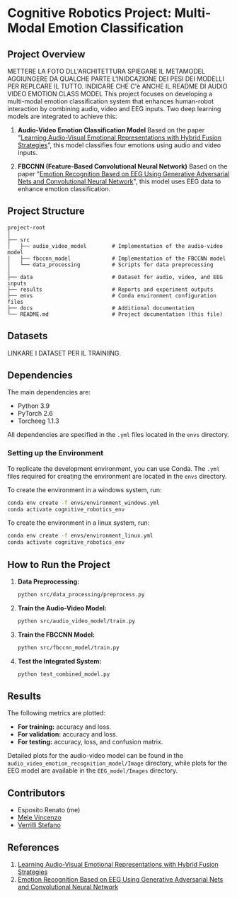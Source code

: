 # Cognitive Robotics Project: Multi-Modal Emotion Classification

## Project Overview
METTERE LA FOTO DLL'ARCHITETTURA SPIEGARE IL METAMODEL AGGIUNGERE DA QUALCHE PARTE L'INIDCAZIONE DEI PESI DEI MODELLI PER REPLCARE IL TUTTO. 
INDICARE CHE C'è ANCHE IL README DI AUDIO VIDEO EMOTION CLASS MODEL 
This project focuses on developing a multi-modal emotion classification system that enhances human-robot interaction by combining audio, video and EEG inputs. Two deep learning models are integrated to achieve this:

1. **Audio-Video Emotion Classification Model**
   Based on the paper "[Learning Audio-Visual Emotional Representations with Hybrid Fusion Strategies](https://arxiv.org/abs/2201.11095#)", this model classifies four emotions using audio and video inputs.

2. **FBCCNN (Feature-Based Convolutional Neural Network)**
   Based on the paper "[Emotion Recognition Based on EEG Using Generative Adversarial Nets and Convolutional Neural Network](https://onlinelibrary.wiley.com/doi/10.1155/2021/2520394)", this model uses EEG data to enhance emotion classification.

## Project Structure
```
project-root
│
├── src
│   ├── audio_video_model        # Implementation of the audio-video model
│   ├── fbccnn_model             # Implementation of the FBCCNN model
│   └── data_processing          # Scripts for data preprocessing
│
├── data                         # Dataset for audio, video, and EEG inputs
├── results                      # Reports and experiment outputs
├── envs                         # Conda environment configuration files
├── docs                         # Additional documentation
└── README.md                    # Project documentation (this file)
```
## Datasets
LINKARE I DATASET PER IL TRAINIING. 
## Dependencies
The main dependencies are:
- Python 3.9
- PyTorch 2.6
- Torcheeg 1.1.3

All dependencies are specified in the `.yml` files located in the `envs` directory. 

### Setting up the Environment
To replicate the development environment, you can use Conda. The `.yml` files required for creating the environment are located in the `envs` directory.

To create the environment in a windows system, run:

```bash
conda env create -f envs/environment_windows.yml
conda activate cognitive_robotics_env
```
To create the environment in a linux system, run:
```bash
conda env create -f envs/environment_linux.yml
conda activate cognitive_robotics_env
```
## How to Run the Project

1. **Data Preprocessing:**
   ```bash
   python src/data_processing/preprocess.py
   ```

2. **Train the Audio-Video Model:**
   ```bash
   python src/audio_video_model/train.py
   ```

3. **Train the FBCCNN Model:**
   ```bash
   python src/fbccnn_model/train.py
   ```

4. **Test the Integrated System:**
   ```bash
   python test_combined_model.py
   ```

## Results
The following metrics are plotted:
- **For training:** accuracy and loss.
- **For validation:** accuracy and loss.
- **For testing:** accuracy, loss, and confusion matrix.

Detailed plots for the audio-video model can be found in the `audio_video_emotion_recognition_model/Image` directory, while plots for the EEG model are available in the `EEG_model/Images` directory.


## Contributors
- Esposito Renato (me)
- [Mele Vincenzo](https://github.com/MeleVincenzo)
- [Verrilli Stefano](https://github.com/StefanoVerrilli)

## References
1. [Learning Audio-Visual Emotional Representations with Hybrid Fusion Strategies](https://arxiv.org/abs/2201.11095#)
2. [Emotion Recognition Based on EEG Using Generative Adversarial Nets and Convolutional Neural Network](https://onlinelibrary.wiley.com/doi/10.1155/2021/2520394)
